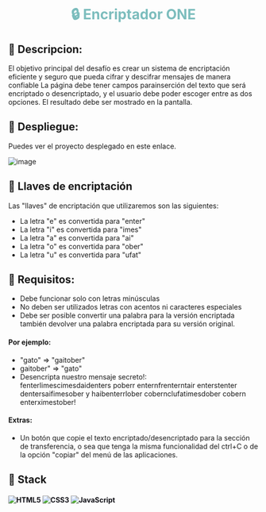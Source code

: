  # <div align="center" style="color: #7Cbdbd">🔒 Encriptador ONE</div>
## 📃 Descripcion:
El objetivo principal del desafío es crear un sistema de encriptación eficiente y seguro que pueda cifrar y descifrar mensajes de manera confiable
La página debe tener campos parainserción del texto que será encriptado o desencriptado, y el usuario debe poder escoger entre as dos opciones.
El resultado debe ser mostrado en la pantalla.

## 🚀 Despliegue:
Puedes ver el proyecto desplegado en este enlace.

![image](https://github.com/chavez-dev/Encriptador-ONE/assets/132727091/32373337-89a4-4e66-8fb5-c89355636a34)

## 🔑 Llaves de encriptación
Las "llaves" de encriptación que utilizaremos son las siguientes:
* La letra "e" es convertida para "enter"
* La letra "i" es convertida para "imes"
* La letra "a" es convertida para "ai"
* La letra "o" es convertida para "ober"
* La letra "u" es convertida para "ufat"

## 📃 Requisitos:
* Debe funcionar solo con letras minúsculas
* No deben ser utilizados letras con acentos ni caracteres especiales
* Debe ser posible convertir una palabra para la versión encriptada también devolver una palabra encriptada para su versión original.

#### Por ejemplo: 
* "gato" => "gaitober" 
* gaitober" => "gato"
* Desencripta nuestro mensaje secreto!: <br>
fenterlimescimesdaidenters poberr enternfrenterntair enterstenter dentersaifimesober y haibenterrlober cobernclufatimesdober cobern enterximestober!

#### Extras:
* Un botón que copie el texto encriptado/desencriptado para la sección de transferencia, o sea que tenga la misma funcionalidad del ctrl+C o de la opción "copiar" del menú de las aplicaciones.

## 🔨  Stack
<div style="color: #111117;" align="left">

#### ![HTML5](https://img.shields.io/badge/html5-%23E34F26.svg?style=for-the-badge&logo=html5&logoColor=white) ![CSS3](https://img.shields.io/badge/css3-%231572B6.svg?style=for-the-badge&logo=css3&logoColor=white) ![JavaScript](https://img.shields.io/badge/javascript-%23323330.svg?style=for-the-badge&logo=javascript&logoColor=%23F7DF1E) 

</div>

<br/>
